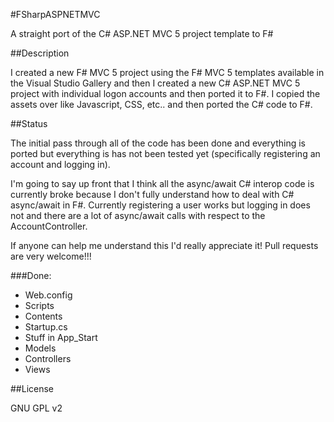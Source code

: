 #FSharpASPNETMVC

A straight port of the C# ASP.NET MVC 5 project template to F#

##Description

I created a new F# MVC 5 project using the F# MVC 5 templates available in the
Visual Studio Gallery and then I created a new C# ASP.NET MVC 5 project with 
individual logon accounts and then ported it to F#. I copied the assets over
like Javascript, CSS, etc.. and then ported the C# code to F#.

##Status

The initial pass through all of the code has been done and everything is ported
but everything is has not been tested yet (specifically registering an account
and logging in).  

I'm going to say up front that I think all the async/await C# interop code is
currently broke because I don't fully understand how to deal with C# 
async/await in F#. Currently registering a user works but logging in does not
and there are a lot of async/await calls with respect to the AccountController.

If anyone can help me understand this I'd really appreciate it! Pull requests
are very welcome!!!

###Done:
- Web.config
- Scripts
- Contents
- Startup.cs
- Stuff in App_Start
- Models
- Controllers
- Views
  
##License

GNU GPL v2